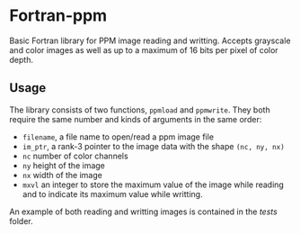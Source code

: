 # Fortran-ppm
Basic Fortran library for PPM image reading and writting. Accepts
grayscale and color images as well as up to a maximum of 16 bits
per pixel of color depth.

## Usage
The library consists of two functions, `ppmload` and `ppmwrite`. 
They both require the same number and kinds of arguments in the 
same order: 
- `filename`, a file name to open/read a ppm image file
- `im_ptr`, a rank-3 pointer to the image data with the shape `(nc, ny, nx)`
- `nc` number of color channels
- `ny` height of the image 
- `nx` width of the image
- `mxvl` an integer to store the maximum value of the image while
  reading and to indicate its maximum value while writting.

An example of both reading and writting images is contained in the
_tests_ folder.
